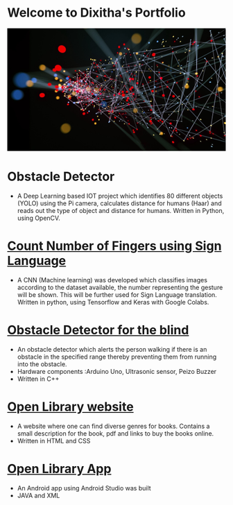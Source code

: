 #  Welcome to Dixitha's Portfolio
![](/images/0_jIs_tZgkrfut42KS.jpg)

# Obstacle Detector
* A Deep Learning based IOT project which identifies 80 different objects (YOLO) using the Pi camera, calculates distance for humans (Haar) and 
  reads out the type of object and distance for humans. Written in Python, using OpenCV.


# [Count Number of Fingers using Sign Language](https://github.com/dixithak/StaticHandGesture)
* A CNN (Machine learning) was developed which classifies images according to the dataset available, the number representing the gesture will 
be shown. This will be further used for Sign Language translation. Written in python, using Tensorflow and Keras with Google Colabs.


# [Obstacle Detector for the blind](https://github.com/dixithak/Obstacle_Detector)
* An obstacle detector which alerts the person walking if there is an obstacle in the specified range thereby preventing them from running into the obstacle. 
* Hardware components :Arduino Uno, Ultrasonic sensor, Peizo Buzzer
* Written in C++ 


# [Open Library website](https://github.com/dixithak/OpenLibrary_web)
* A website where one can find diverse genres for books. Contains a small description for the book, pdf and links to buy the books online.
* Written in HTML and CSS


# [Open Library App](https://github.com/dixithak/OpenLibrary_app)
* An Android app using Android Studio was built
* JAVA and XML
